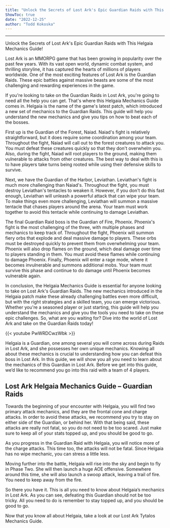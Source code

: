 ```yaml
---
title: "Unlock the Secrets of Lost Ark's Epic Guardian Raids with This Helgaia Mechanics Guide!"
ShowToc: true 
date: "2022-12-25"
author: "Todd Kokoska"
---
```

*****
Unlock the Secrets of Lost Ark's Epic Guardian Raids with This Helgaia Mechanics Guide!

Lost Ark is an MMORPG game that has been growing in popularity over the past few years. With its vast open world, dynamic combat system, and thrilling storyline, it has captured the hearts of millions of players worldwide. One of the most exciting features of Lost Ark is the Guardian Raids. These epic battles against massive beasts are some of the most challenging and rewarding experiences in the game.

If you're looking to take on the Guardian Raids in Lost Ark, you're going to need all the help you can get. That's where this Helgaia Mechanics Guide comes in. Helgaia is the name of the game's latest patch, which introduced a new set of mechanics to the Guardian Raids. This guide will help you understand the new mechanics and give you tips on how to beat each of the bosses.

First up is the Guardian of the Forest, Naiad. Naiad's fight is relatively straightforward, but it does require some coordination among your team. Throughout the fight, Naiad will call out to the forest creatures to attack you. You must defeat these creatures quickly so that they don't overwhelm you. Also, during the fight, Naiad will root players to the ground, making them vulnerable to attacks from other creatures. The best way to deal with this is to have players take turns being rooted while using their defensive skills to survive.

Next, we have the Guardian of the Harbor, Leviathan. Leviathan's fight is much more challenging than Naiad's. Throughout the fight, you must destroy Leviathan's tentacles to weaken it. However, if you don't do this fast enough, Leviathan will unleash a powerful attack that can wipe your team. To make things even more challenging, Leviathan will summon a massive tentacle that chases players around the arena. Your team must work together to avoid this tentacle while continuing to damage Leviathan.

The final Guardian Raid boss is the Guardian of Fire, Phoenix. Phoenix's fight is the most challenging of the three, with multiple phases and mechanics to keep track of. Throughout the fight, Phoenix will summon fiery orbs that explode and deal massive damage to players. These orbs must be destroyed quickly to prevent them from overwhelming your team. Phoenix will also drop flames on the ground, which deal damage over time to players standing in them. You must avoid these flames while continuing to damage Phoenix. Finally, Phoenix will enter a rage mode, where it becomes invulnerable and summons additional mobs. Your team must survive this phase and continue to do damage until Phoenix becomes vulnerable again.

In conclusion, the Helgaia Mechanics Guide is essential for anyone looking to take on Lost Ark's Guardian Raids. The new mechanics introduced in the Helgaia patch make these already challenging battles even more difficult, but with the right strategies and a skilled team, you can emerge victorious. Whether you're a seasoned player or just starting, this guide will help you understand the mechanics and give you the tools you need to take on these epic challenges. So, what are you waiting for? Dive into the world of Lost Ark and take on the Guardian Raids today!

{{< youtube PwWRDCwzWbk >}} 



Helgaia is a Guardian, one among several you will come across during Raids in Lost Ark, and she possesses her own unique mechanics. Knowing all about these mechanics is crucial to understanding how you can defeat this boss in Lost Ark. In this guide, we will show you all you need to learn about the mechanics of this Guardian in Lost Ark. Before we get into this guide, we’d like to recommend you go into this raid with a team of 4 players.
 
## Lost Ark Helgaia Mechanics Guide – Guardian Raids
 

 
Towards the beginning of your encounter with Helgaia, you will find two primary attack mechanics, and they are the frontal cone and charge attacks. In order to avoid these attacks, we recommend you try to stay on either side of the Guardian, or behind her. With that being said, these attacks are really not fatal, so you do not need to be too scared. Just make sure to keep all of your stats topped up, and you should be good to go.
 
As you progress in the Guardian Raid with Helgaia, you will notice more of the charge attacks. This time too, the attacks will not be fatal. Since Helgaia has no wipe mechanic, you can stress a little less.
 
Moving further into the battle, Helgaia will rise into the sky and begin to fly in Phase Two. She will then launch a huge AOE offensive. Somewhere around this time, she will also launch a swoop attack, leaving a trail of fire. You need to keep away from the fire.
 
So there you have it. This is all you need to know about Helgaia’s mechanics in Lost Ark. As you can see, defeating this Guardian should not be too tricky. All you need to do is remember to stay topped up, and you should be good to go.
 
Now that you know all about Helgaia, take a look at our Lost Ark Tytalos Mechanics Guide.



